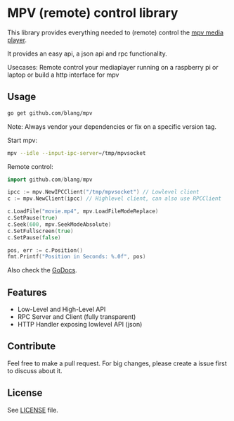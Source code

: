 # MPV (remote) control library

This library provides everything needed to (remote) control the [mpv media player](https://mpv.io/).

It provides an easy api, a json api and rpc functionality.

Usecases: Remote control your mediaplayer running on a raspberry pi or laptop or build a http interface for mpv

## Usage

```bash
go get github.com/blang/mpv
```

Note: Always vendor your dependencies or fix on a specific version tag.

Start mpv:

```bash
mpv --idle --input-ipc-server=/tmp/mpvsocket
```

Remote control:

```go
import github.com/blang/mpv

ipcc := mpv.NewIPCClient("/tmp/mpvsocket") // Lowlevel client
c := mpv.NewClient(ipcc) // Highlevel client, can also use RPCClient

c.LoadFile("movie.mp4", mpv.LoadFileModeReplace)
c.SetPause(true)
c.Seek(600, mpv.SeekModeAbsolute)
c.SetFullscreen(true)
c.SetPause(false)

pos, err := c.Position()
fmt.Printf("Position in Seconds: %.0f", pos)
```

Also check the [GoDocs](http://godoc.org/github.com/blang/mpv).

## Features

- Low-Level and High-Level API
- RPC Server and Client (fully transparent)
- HTTP Handler exposing lowlevel API (json)

## Contribute

Feel free to make a pull request. For big changes, please create a issue first to discuss about it.

## License

See [LICENSE](LICENSE) file.
